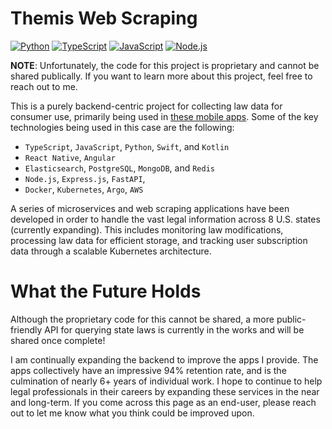 # Themis Web Scraping

[![Python](https://img.shields.io/badge/Python-3.11-green.svg)](https://www.python.org/)
[![TypeScript](https://img.shields.io/badge/TypeScript-5.3-blue.svg)](https://www.typescriptlang.org/)
[![JavaScript](https://img.shields.io/badge/JavaScript-ES6-yellow.svg)](https://developer.mozilla.org/en-US/docs/Web/JavaScript)
[![Node.js](https://img.shields.io/badge/Node.js-21.1-green.svg)](https://nodejs.org/)

**NOTE**: Unfortunately, the code for this project is proprietary and cannot be shared publically. If you want to learn more about this project, feel free to reach out to me. 

This is a purely backend-centric project for collecting law data for consumer use, primarily being used in [these mobile apps](https://apps.apple.com/us/app/colorado-law-codes/id1622729259). Some of the key technologies being used in this case are the following:
* `TypeScript`, `JavaScript`, `Python`, `Swift`, and `Kotlin`
* `React Native`, `Angular`
* `Elasticsearch`, `PostgreSQL`, `MongoDB`, and `Redis`
* `Node.js`, `Express.js`, `FastAPI`,
* `Docker`, `Kubernetes`, `Argo`, `AWS`

A series of microservices and web scraping applications have been developed in order to handle the vast legal information across 8 U.S. states (currently expanding). This includes monitoring law modifications, processing law data for efficient storage, and tracking user subscription data through a scalable Kubernetes architecture.

# What the Future Holds
Although the proprietary code for this cannot be shared, a more public-friendly API for querying state laws is currently in the works and will be shared once complete!

I am continually expanding the backend to improve the apps I provide. The apps collectively have an impressive 94% retention rate, and is the culmination of nearly 6+ years of individual work. I hope to continue to help legal professionals in their careers by expanding these services in the near and long-term. If you come across this page as an end-user, please reach out to let me know what you think could be improved upon.
